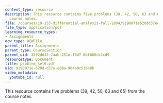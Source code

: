 ```yaml
---
content_type: resource
description: This resource contains five problems (39, 42, 50, 63 and 65) from the
  course notes.
file: /courses/18-155-differential-analysis-fall-2004/9198071e620dd37ee08a964b9c538b8b_problem_set6.pdf
file_type: application/pdf
learning_resource_types:
- Assignments
ocw_type: OCWFile
parent_title: Assignments
parent_type: CourseSection
parent_uid: 3292dd42-2aab-251e-f6d7-6bfb08cb2cd9
resourcetype: Document
title: problem_set6.pdf
uid: 9198071e-620d-d37e-e08a-964b9c538b8b
video_metadata:
  youtube_id: null
---
```

This resource contains five problems (39, 42, 50, 63 and 65) from the course notes.

